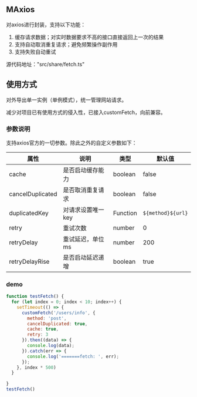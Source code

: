 ## MAxios
对axios进行封装，支持以下功能：
1. 缓存请求数据；对实时数据要求不高的接口直接返回上一次的结果
2. 支持自动取消重复请求；避免频繁操作副作用
3. 支持失败自动重试

源代码地址："src/share/fetch.ts"

## 使用方式
对外导出单一实例（单例模式），统一管理网站请求。

减少对项目已有使用方式的侵入性，已接入customFetch，向前兼容。

### 参数说明
支持axios官方的一切参数。除此之外的自定义参数如下：

|  属性   | 说明  | 类型 | 默认值 |
|  ----  | ----  | ----  |  ----  | 
| cache  | 是否启动缓存能力 | boolean | false |
| cancelDuplicated  | 是否取消重复请求 | boolean | false |
| duplicatedKey  | 对请求设置唯一key | Function | `${method}${url}` |
| retry  | 重试次数 | number | 0 |
| retryDelay  | 重试延迟，单位ms | number | 200 |
| retryDelayRise  | 是否启动延迟递增 | boolean | true |


### demo
```js
function testFetch() {
  for (let index = 0; index < 10; index++) {
    setTimeout(() => {
      customFetch('/users/info', {
        method: 'post',
        cancelDuplicated: true,
        cache: true,
        retry: 3
      }).then((data) => {
        console.log(data);
      }).catch(err => {
        console.log('=======fetch: ', err);
      });
    }, index * 500)
  }
  
}
testFetch()
```
